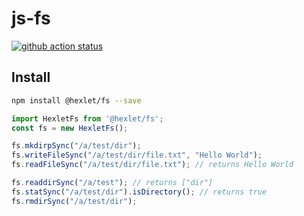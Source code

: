 # js-fs

[![github action status](https://github.com/hexlet-components/js-fs/workflows/Node%20CI/badge.svg)](https://github.com/hexlet-components/js-fs/actions)

## Install

```sh
npm install @hexlet/fs --save
```

```javascript
import HexletFs from '@hexlet/fs';
const fs = new HexletFs();

fs.mkdirpSync("/a/test/dir");
fs.writeFileSync("/a/test/dir/file.txt", "Hello World");
fs.readFileSync("/a/test/dir/file.txt"); // returns Hello World

fs.readdirSync("/a/test"); // returns ["dir"]
fs.statSync("/a/test/dir").isDirectory(); // returns true
fs.rmdirSync("/a/test/dir");
```
